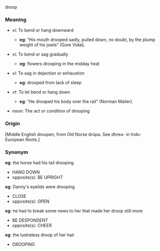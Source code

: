 droop
### Meaning
+ _vi_: To bend or hang downward
	+ __eg__: “His mouth drooped sadly, pulled down, no doubt, by the plump weight of his jowls” (Gore Vidal).
+ _vi_: To bend or sag gradually
	+ __eg__: flowers drooping in the midday heat
+ _vi_: To sag in dejection or exhaustion
	+ __eg__: drooped from lack of sleep
+ _vt_: To let bend or hang down
	+ __eg__: “He drooped his body over the rail” (Norman Mailer). 

+ _noun_: The act or condition of drooping

### Origin

[Middle English droupen, from Old Norse drūpa. See dhreu- in Indo-European Roots.]

### Synonym

__eg__: the horse had his tail drooping

+ HANG DOWN
+ opposite(s): BE UPRIGHT

__eg__: Danny's eyelids were drooping

+ CLOSE
+ opposite(s): OPEN

__eg__: he had to break some news to her that made her droop still more

+ BE DESPONDENT
+ opposite(s): CHEER

__eg__: the lustreless droop of her hair

+ DROOPING


